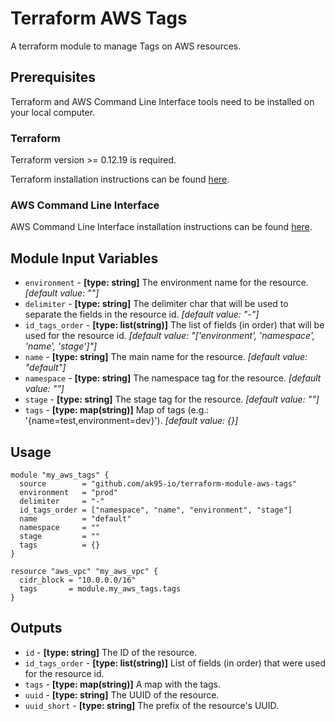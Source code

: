 # Terraform AWS Tags

A terraform module to manage Tags on AWS resources.

## Prerequisites

Terraform and AWS Command Line Interface tools need to be installed on your
local computer.

### Terraform

Terraform version >= 0.12.19 is required.

Terraform installation instructions can be found
[here](https://www.terraform.io/intro/getting-started/install.html).

### AWS Command Line Interface

AWS Command Line Interface installation instructions can be found
[here](http://docs.aws.amazon.com/cli/latest/userguide/installing.html).

## Module Input Variables

- `environment` - **[type: string]** The environment name for the resource. *[default value: ""]*
- `delimiter` - **[type: string]** The delimiter char that will be used to separate the fields in the resource id. *[default value: "-"]*
- `id_tags_order` - **[type: list(string)]** The list of fields (in order) that will be used for the resource id. *[default value: "['environment', 'namespace', 'name', 'stage']"]*
- `name` - **[type: string]** The main name for the resource. *[default value: "default"]*
- `namespace` - **[type: string]** The namespace tag for the resource. *[default value: ""]*
- `stage` - **[type: string]** The stage tag for the resource. *[default value: ""]*
- `tags` - **[type: map(string)]** Map of tags (e.g.: '{name=test,environment=dev}'). *[default value: {}]*

## Usage

```hcl
module "my_aws_tags" {
  source        = "github.com/ak95-io/terraform-module-aws-tags"
  environment   = "prod"
  delimiter     = "-"
  id_tags_order = ["namespace", "name", "environment", "stage"]
  name          = "default"
  namespace     = ""
  stage         = ""
  tags          = {}
}

resource "aws_vpc" "my_aws_vpc" {
  cidr_block = "10.0.0.0/16"
  tags       = module.my_aws_tags.tags
}
```

## Outputs

- `id` - **[type: string]** The ID of the resource.
- `id_tags_order` - **[type: list(string)]** List of fields (in order) that were used for the resource id.
- `tags` - **[type: map(string)]** A map with the tags.
- `uuid` - **[type: string]** The UUID of the resource.
- `uuid_short` - **[type: string]** The prefix of the resource's UUID.
